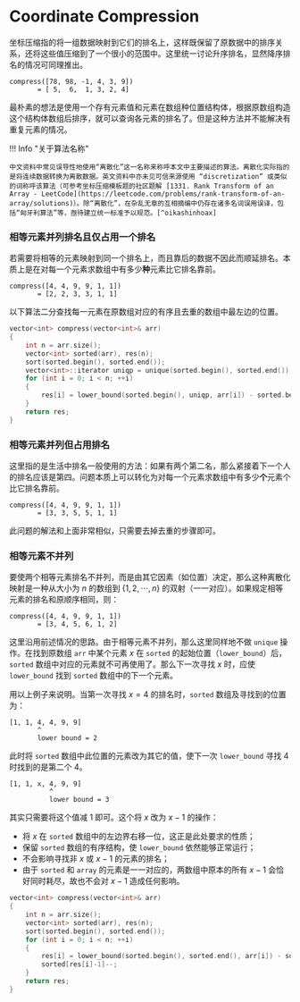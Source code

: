 # Coordinate Compression

坐标压缩指的将一组数据映射到它们的排名上，这样既保留了原数据中的排序关系，还将这些值压缩到了一个很小的范围中。这里统一讨论升序排名，显然降序排名的情况可同理推出。

```
compress([78, 98, -1, 4, 3, 9])
       = [ 5,  6,  1, 3, 2, 4]
```

最朴素的想法是使用一个存有元素值和元素在数组种位置结构体，根据原数组构造这个结构体数组后排序，就可以查询各元素的排名了。但是这种方法并不能解决有重复元素的情况。

!!! Info "关于算法名称"

    中文资料中常见误导性地使用“离散化”这一名称来称呼本文中主要描述的算法。离散化实际指的是将连续数据转换为离散数据。英文资料中亦未见可信来源使用 “discretization” 或类似的词称呼该算法（可参考坐标压缩模板题的社区题解 [1331. Rank Transform of an Array - LeetCode](https://leetcode.com/problems/rank-transform-of-an-array/solutions)）。除“离散化”，在杂乱无章的互相摘编中仍存在诸多名词误用误译，包括“匈牙利算法”等，亟待建立统一标准予以规范。[^oikashinhoax]

[^oikashinhoax]: <https://zhuanlan.zhihu.com/p/601517592>{: target="_blank"}

### 相等元素并列排名且仅占用一个排名

若需要将相等的元素映射到同一个排名上，而且靠后的数据不因此而顺延排名。本质上是在对每一个元素求数组中有多少**种**元素比它排名靠前。

```
compress([4, 4, 9, 9, 1, 1])
       = [2, 2, 3, 3, 1, 1]
```

以下算法二分查找每一元素在原数组对应的有序且去重的数组中最左边的位置。

```cpp
vector<int> compress(vector<int>& arr)
{
    int n = arr.size();
    vector<int> sorted(arr), res(n);
    sort(sorted.begin(), sorted.end());
    vector<int>::iterator uniqp = unique(sorted.begin(), sorted.end());
    for (int i = 0; i < n; ++i)
    {
        res[i] = lower_bound(sorted.begin(), uniqp, arr[i]) - sorted.begin() + 1;
    }
    return res;
}
```

### 相等元素并列但占用排名

这里指的是生活中排名一般使用的方法：如果有两个第二名，那么紧接着下一个人的排名应该是第四。问题本质上可以转化为对每一个元素求数组中有多少**个**元素个比它排名靠前。

```
compress([4, 4, 9, 9, 1, 1])
       = [3, 3, 5, 5, 1, 1]
```

此问题的解法和上面非常相似，只需要去掉去重的步骤即可。

### 相等元素不并列

要使两个相等元素排名不并列，而是由其它因素（如位置）决定，那么这种离散化映射是一种从大小为 $n$ 的数组到 $\{1, 2, \cdots, n\}$ 的双射（一一对应）。如果规定相等元素的排名和原顺序相同，则：

```
compress([4, 4, 9, 9, 1, 1])
       = [3, 4, 5, 6, 1, 2]
```

这里沿用前述情况的思路。由于相等元素不并列，那么这里同样地不做 `unique` 操作。在找到原数组 `arr` 中某个元素 $x$ 在 `sorted` 的起始位置（`lower_bound`）后，`sorted` 数组中对应的元素就不可再使用了。那么下一次寻找 $x$ 时，应使 `lower_bound` 找到 `sorted` 数组中的下一个元素。

用以上例子来说明。当第一次寻找 $x = 4$ 的排名时，`sorted` 数组及寻找到的位置为：

```
[1, 1, 4, 4, 9, 9]
       ^
       lower bound = 2
```

此时将 `sorted` 数组中此位置的元素改为其它的值，使下一次 `lower_bound` 寻找 4 时找到的是第二个 4。

```
[1, 1, x, 4, 9, 9]
          ^
          lower bound = 3
```

其实只需要将这个值减 1 即可。这个将 $x$ 改为 $x-1$ 的操作：

* 将 $x$ 在 `sorted` 数组中的左边界右移一位，这正是此处要求的性质；
* 保留 `sorted` 数组的有序结构，使 `lower_bound` 依然能够正常运行；
* 不会影响寻找非 $x$ 或 $x-1$ 的元素的排名；
* 由于 `sorted` 和 `array` 的元素是一一对应的，两数组中原本的所有 $x-1$ 会恰好同时耗尽，故也不会对 $x-1$ 造成任何影响。

```cpp
vector<int> compress(vector<int>& arr)
{
    int n = arr.size();
    vector<int> sorted(arr), res(n);
    sort(sorted.begin(), sorted.end());
    for (int i = 0; i < n; ++i)
    {
        res[i] = lower_bound(sorted.begin(), sorted.end(), arr[i]) - sorted.begin() + 1;
        sorted[res[i]-1]--;
    }
    return res;
}
```